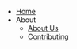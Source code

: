 <!-- _navbar.md -->

* [Home](/)
* About
  * [About Us](about/index.md)
  * [Contributing](about/contributing.md)
